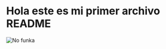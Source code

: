# Hola este es mi primer archivo README
![No funka](https://is1-ssl.mzstatic.com/image/thumb/Music114/v4/e5/8e/67/e58e67ec-e8f5-5435-2150-8350b641d083/5059033243767_cover.jpg/400x400cc.jpg)